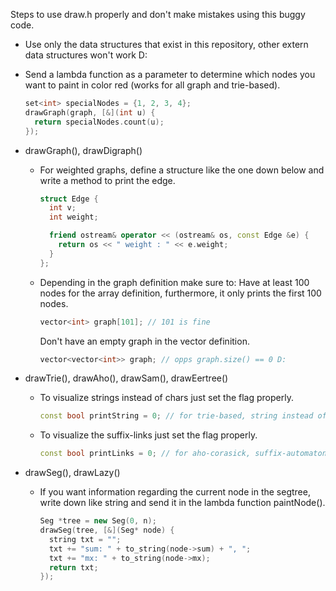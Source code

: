 Steps to use draw.h properly and don't make mistakes using this buggy code.

* Use only the data structures that exist in this repository, other extern data structures won't work D:
* Send a lambda function as a parameter to determine which nodes you want to paint in color red (works for all graph and trie-based).
  ```cpp
  set<int> specialNodes = {1, 2, 3, 4};
  drawGraph(graph, [&](int u) {
    return specialNodes.count(u);
  });
  ```

* drawGraph(), drawDigraph()
  * For weighted graphs, define a structure like the one down below and write a method to print the edge.
    ```cpp
    struct Edge {
      int v;
      int weight;

      friend ostream& operator << (ostream& os, const Edge &e) {
        return os << " weight : " << e.weight;
      }
    };
    ```
  * Depending in the graph definition make sure to: 
    Have at least 100 nodes for the array definition, furthermore, it only prints the first 100 nodes.
    ```cpp
    vector<int> graph[101]; // 101 is fine
    ```
    Don't have an empty graph in the vector definition.
    ```cpp
    vector<vector<int>> graph; // opps graph.size() == 0 D:
    ```
  
  
* drawTrie(), drawAho(), drawSam(), drawEertree() 
  * To visualize strings instead of chars just set the flag properly.
    ```cpp
    const bool printString = 0; // for trie-based, string instead of chars
    ```
  * To visualize the suffix-links just set the flag properly.
    ```cpp
    const bool printLinks = 0; // for aho-corasick, suffix-automaton, eertree
    ```


* drawSeg(), drawLazy()
  * If you want information regarding the current node in the segtree, write down like string and send it in the lambda function paintNode().
    ```cpp
    Seg *tree = new Seg(0, n);
    drawSeg(tree, [&](Seg* node) {
      string txt = "";
      txt += "sum: " + to_string(node->sum) + ", ";
      txt += "mx: " + to_string(node->mx);
      return txt;
    });
    ```
  

